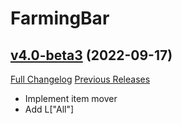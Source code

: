 # FarmingBar

## [v4.0-beta3](https://github.com/nikkisaurus/farmingbar/tree/v4.0-beta3) (2022-09-17)
[Full Changelog](https://github.com/nikkisaurus/farmingbar/compare/v4.0-beta2...v4.0-beta3) [Previous Releases](https://github.com/nikkisaurus/farmingbar/releases)

- Implement item mover  
- Add L["All"]  
